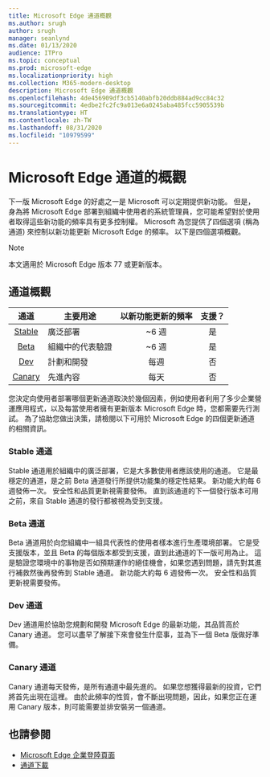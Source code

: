 ```yaml
---
title: Microsoft Edge 通道概觀
ms.author: srugh
author: srugh
manager: seanlynd
ms.date: 01/13/2020
audience: ITPro
ms.topic: conceptual
ms.prod: microsoft-edge
ms.localizationpriority: high
ms.collection: M365-modern-desktop
description: Microsoft Edge 通道概觀
ms.openlocfilehash: 4de456909df3cb5140abfb20ddb884ad9cc84c32
ms.sourcegitcommit: 4edbe2fc2fc9a013e6a0245aba485fcc5905539b
ms.translationtype: HT
ms.contentlocale: zh-TW
ms.lasthandoff: 08/31/2020
ms.locfileid: "10979599"
---
```

# Microsoft Edge 通道的概觀

下一版 Microsoft Edge 的好處之一是 Microsoft 可以定期提供新功能。 但是，身為將 Microsoft Edge 部署到組織中使用者的系統管理員，您可能希望對於使用者取得這些新功能的頻率具有更多控制權。 Microsoft 為您提供了四個選項 (稱為通道) 來控制以新功能更新 Microsoft Edge 的頻率。 以下是四個選項概觀。
  
> [!NOTE]
> 本文適用於 Microsoft Edge 版本 77 或更新版本。

##  <a name="channel-overview"></a>通道概觀

|通道|主要用途|以新功能更新的頻率|支援？|
|:---:|---|:---:|:---:|
|[Stable](#stable-channel)|廣泛部署|~6 週|是|
|[Beta](#beta-channel)|組織中的代表驗證|~6 週|是|
|[Dev](#dev-channel)|計劃和開發|每週|否|
|[Canary](#canary-channel)|先進內容|每天|否|

您決定向使用者部署哪個更新通道取決於幾個因素，例如使用者利用了多少企業營運應用程式，以及每當使用者擁有更新版本 Microsoft Edge 時，您都需要先行測試。 為了協助您做出決策，請檢閱以下可用於 Microsoft Edge 的四個更新通道的相關資訊。

###  <a name="stable-channel"></a>Stable 通道

Stable 通道用於組織中的廣泛部署，它是大多數使用者應該使用的通道。 它是最穩定的通道，是之前 Beta 通道發行所提供功能集的穩定性結果。 新功能大約每 6 週發佈一次。 安全性和品質更新視需要發佈。 直到該通道的下一個發行版本可用之前，來自 Stable 通道的發行都被視為受到支援。

###  <a name="beta-channel"></a>Beta 通道

Beta 通道用於向您組織中一組具代表性的使用者樣本進行生產環境部署。 它是受支援版本，並且 Beta 的每個版本都受到支援，直到此通道的下一版可用為止。 這是驗證您環境中的事物是否如預期運作的絕佳機會，如果您遇到問題，請先對其進行補救然後再發佈到 Stable 通道。 新功能大約每 6 週發佈一次。 安全性和品質更新視需要發佈。

###  <a name="dev-channel"></a>Dev 通道

Dev 通道用於協助您規劃和開發 Microsoft Edge 的最新功能，其品質高於 Canary 通道。 您可以盡早了解接下來會發生什麼事，並為下一個 Beta 版做好準備。

###  <a name="canary-channel"></a>Canary 通道

Canary 通道每天發佈，是所有通道中最先進的。 如果您想獲得最新的投資，它們將首先出現在這裡。 由於此頻率的性質，會不斷出現問題，因此，如果您正在運用 Canary 版本，則可能需要並排安裝另一個通道。

##  <a name="see-also"></a>也請參閱

- [Microsoft Edge 企業登陸頁面](https://aka.ms/EdgeEnterprise)
- [通道下載](https://aka.ms/EdgeEnterprise)
